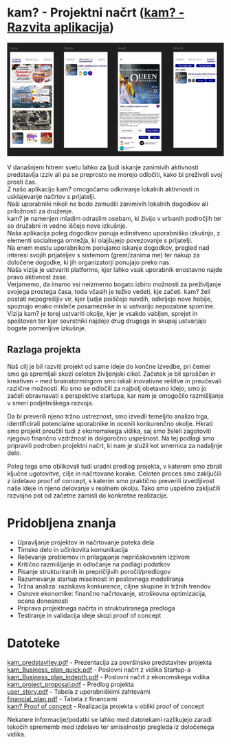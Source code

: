 # kam? - Projektni načrt ([kam? - Razvita aplikacija](https://github.com/tibozic/kam))

<p align="center">
  <img src="planiran_izgled.png">
</p>

V današnjem hitrem svetu lahko za ljudi iskanje zanimivih aktivnosti predstavlja izziv ali pa se preprosto
ne morejo odločiti, kako bi preživeli svoj prosti čas.<br>
Z našo aplikacijo kam? omogočamo odkrivanje lokalnih aktivnosti in usklajevanje načrtov s prijatelji.<br>
Naši uporabniki nikoli ne bodo zamudili zanimivih lokalnih dogodkov ali priložnosti za druženje.<br>
kam? je namenjen mladim odraslim osebam, ki živijo v urbanih področjih ter so družabni in vedno
iščejo nove izkušnje.<br>
Naša aplikacija poleg dogodkov ponuja edinstveno uporabniško izkušnjo, z elementi socialnega
omrežja, ki olajšujejo povezovanje s prijatelji.<br>
Na enem mestu uporabnikom ponujamo iskanje dogodkov, pregled nad interesi svojih prijateljev s
sistemom (grem/zanima me) ter nakup za določene dogodke, ki jih organizatorji ponujajo preko nas.<br>
Naša vizija je ustvariti platformo, kjer lahko vsak uporabnik enostavno najde pravo aktivnost zase.<br>
Verjamemo, da imamo vsi neizmerno bogato izbiro možnosti za preživljanje svojega prostega časa,
toda včasih je težko vedeti, kje začeti. kam? želi postati nepogrešljiv vir, kjer ljudje poiščejo navdih,
odkrijejo nove hobije, spoznajo enako misleče posameznike in si ustvarijo nepozabne spomine. Vizija
kam? je torej ustvariti okolje, kjer je vsakdo vabljen, sprejet in spoštovan ter kjer sovrstniki najdejo drug
drugega in skupaj ustvarjajo bogate pomenljive izkušnje.

## Razlaga projekta
Naš cilj je bil razviti projekt od same ideje do končne izvedbe, pri čemer smo ga spremljali skozi celoten življenjski cikel. 
Začetek je bil sproščen in kreativen – med brainstormingom smo iskali inovativne rešitve in preučevali različne možnosti. 
Ko smo se odločili za najbolj obetavno idejo, smo jo začeli obravnavati s perspektive startupa, kar nam je omogočilo razmišljanje v smeri podjetniškega razvoja.

Da bi preverili njeno tržno ustreznost, smo izvedli temeljito analizo trga, identificirali potencialne uporabnike in ocenili konkurenčno okolje. 
Hkrati smo projekt proučili tudi z ekonomskega vidika, saj smo želeli zagotoviti njegovo finančno vzdržnost in dolgoročno uspešnost. 
Na tej podlagi smo pripravili podroben projektni načrt, ki nam je služil kot smernica za nadaljnje delo.

Poleg tega smo oblikovali tudi uradni predlog projekta, v katerem smo zbrali ključne ugotovitve, cilje in načrtovane korake. 
Celoten proces smo zaključili z izdelavo proof of concept, s katerim smo praktično preverili izvedljivost naše ideje in njeno delovanje v realnem okolju. 
Tako smo uspešno zaključili razvojno pot od začetne zamisli do konkretne realizacije.

# Pridobljena znanja
- Upravljanje projektov in načrtovanje poteka dela
- Timsko delo in učinkovita komunikacija
- Reševanje problemov in prilagajanje nepričakovanim izzivom
- Kritično razmišljanje in odločanje na podlagi podatkov
- Pisanje strukturiranih in prepričljivih poročil/predlogov
- Razumevanje startup miselnosti in poslovnega modeliranja
- Tržna analiza: raziskava konkurence, ciljne skupine in tržnih trendov
- Osnove ekonomike: finančno načrtovanje, stroškovna optimizacija, ocena donosnosti
- Priprava projektnega načrta in strukturiranega predloga
- Testiranje in validacija ideje skozi proof of concept

# Datoteke
[kam_predstavitev.pdf](kam_predstavitev.pdf) - Prezentacija za površinsko predstavitev projekta<br>
[kam_Business_plan_quick.pdf](kam_Business_plan_quick.pdf) - Poslovni načrt z vidika Startup-a<br>
[kam_Business_plan_indepth.pdf](kam_Business_plan_indepth.pdf) - Poslovni načrt z ekonomskega vidika<br>
[kam_project_proposal.pdf](kam_project_proposal.pdf) - Predlog projekta <br>
[user_story.pdf](user_story.pdf) - Tabela z uporabniškimi zahtevami<br>
[financial_plan.pdf](financial_plan.pdf) - Tabela z financami<br>
[kam? Proof of concept](https://github.com/tibozic/kam) - Realizacija projekta v obliki proof of concept<br>

Nekatere informacije/podatki se lahko med datotekami razlikujejo zaradi tekočih sprememb med
izdelavo ter smiselnostjo pregleda iz določenega vidika.
